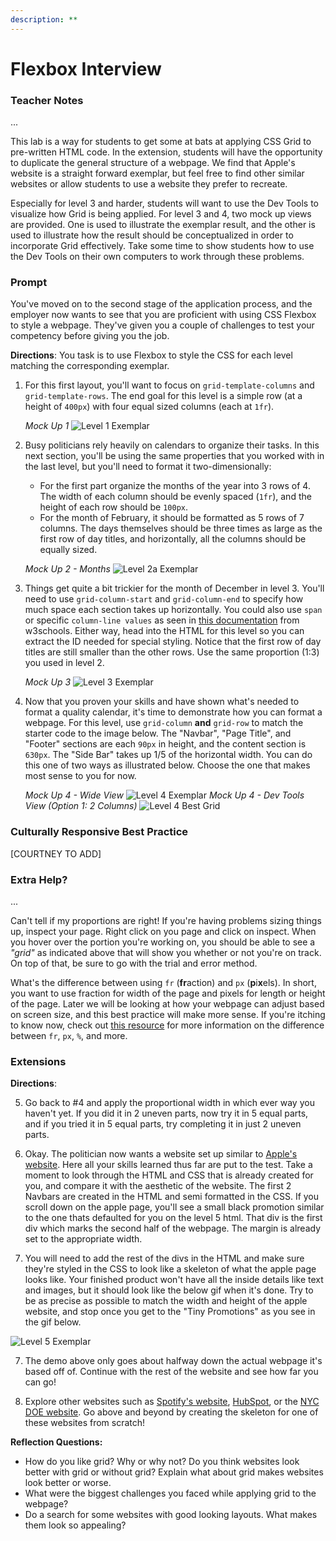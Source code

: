 ```yaml
---
description: **
---
```


# Flexbox Interview

### Teacher Notes

...

This lab is a way for students to get some at bats at applying CSS Grid to pre-written HTML code. In the extension, students will have the opportunity to duplicate the general structure of a webpage. We find that Apple's website is a straight forward exemplar, but feel free to find other similar websites or allow students to use a website they prefer to recreate.

Especially for level 3 and harder, students will want to use the Dev Tools to visualize how Grid is being applied. For level 3 and 4, two mock up views are provided. One is used to illustrate the exemplar result, and the other is used to illustrate how the result should be conceptualized in order to incorporate Grid effectively.  Take some time to show students how to use the Dev Tools on their own computers to work through these problems. 

### Prompt

You've moved on to the second stage of the application process, and the employer now wants to see that you are proficient with using CSS Flexbox to style a webpage. They've given you a couple of challenges to test your competency before giving you the job.

**Directions**: You task is to use Flexbox to style the CSS for each level matching the corresponding exemplar.

1. For this first layout, you'll want to focus on `grid-template-columns` and `grid-template-rows`. The end goal for this level is a simple row (at a height of `400px`) with four equal sized columns (each at `1fr`).

    _Mock Up 1_
    ![Level 1 Exemplar](U1LAB3.2-Starter/level1/exemplar/level1.png)

2. Busy politicians rely heavily on calendars to organize their tasks. In this next section, you'll be using the same properties that you worked with in the last level, but you'll need to format it two-dimensionally:
   - For the first part organize the months of the year into 3 rows of 4. The width of each column should be evenly spaced (`1fr`), and the height of each row should be `100px`.
   - For the month of February, it should be formatted as 5 rows of 7 columns. The days themselves should be three times as large as the first row of day titles, and horizontally, all the columns should be equally sized.

    _Mock Up 2 - Months_
    ![Level 2a Exemplar](U1LAB3.2-Starter/level2/exemplar/level2.png)

3. Things get quite a bit trickier for the month of December in level 3. You'll need to use `grid-column-start` and `grid-column-end` to specify how much space each section takes up horizontally. You could also use `span` or specific `column-line values` as seen in [this documentation](https://www.w3schools.com/cssref/pr_grid-column.asp) from w3schools. Either way, head into the HTML for this level so you can extract the ID needed for special styling. Notice that the first row of day titles are still smaller than the other rows. Use the same proportion (1:3) you used in level 2.

    _Mock Up 3_
    ![Level 3 Exemplar](U1LAB3.2-Starter/level3/exemplar/level3.png)

4. Now that you proven your skills and have shown what's needed to format a quality calendar, it's time to demonstrate how you can format a webpage. For this level, use `grid-column` **and** `grid-row` to match the starter code to the image below. The "Navbar", "Page Title", and "Footer" sections are each `90px` in height, and the content section is `630px`. The "Side Bar" takes up 1/5 of the horizontal width. You can do this one of two ways as illustrated below. Choose the one that makes most sense to you for now.

    _Mock Up 4 - Wide View_
    ![Level 4 Exemplar](U1LAB3.2-Starter/level4/exemplar/full-screen.png)
    _Mock Up 4 - Dev Tools View (Option 1: 2 Columns)_
    ![Level 4 Best Grid](U1LAB3.2-Starter/level4/exemplar/small-screen.png)

### Culturally Responsive Best Practice

[COURTNEY TO ADD]

### Extra Help?

...

Can't tell if my proportions are right! If you're having problems sizing things up, inspect your page. Right click on you page and click on inspect. When you hover over the portion you're working on, you should be able to see a _"grid"_ as indicated above that will show you whether or not you're on track. On top of that, be sure to go with the trial and error method.

What's the difference between using `fr` (**fr**action) and `px` (**p**i**x**els). In short, you want to use fraction for width of the page and pixels for length or height of the page. Later we will be looking at how your webpage can adjust based on screen size, and this best practice will make more sense. If you're itching to know now, check out [this resource](https://medium.com/swlh/css-units-which-ones-to-use-and-avoid-31e4ed461f9) for more information on the difference between `fr`, `px`, `%`, and more.

### Extensions

**Directions**:

5. Go back to #4 and apply the proportional width in which ever way you haven't yet. If you did it in 2 uneven parts, now try it in 5 equal parts, and if you tried it in 5 equal parts, try completing it in just 2 uneven parts.

5. Okay. The politician now wants a website set up similar to [Apple's website](https://www.apple.com/mac/). Here all your skills learned thus far are put to the test. Take a moment to look through the HTML and CSS that is already created for you, and compare it with the aesthetic of the website. The first 2 Navbars are created in the HTML and semi formatted in the CSS. If you scroll down on the apple page, you'll see a small black promotion similar to the one thats defaulted for you on the level 5 html. That div is the first div which marks the second half of the webpage. The margin is already set to the appropriate width.

6. You will need to add the rest of the divs in the HTML and make sure they're styled in the CSS to look like a skeleton of what the apple page looks like. Your finished product won't have all the inside details like text and images, but it should look like the below gif when it's done. Try to be as precise as possible to match the width and height of the apple website, and stop once you get to the "Tiny Promotions" as you see in the gif below.

![Level 5 Exemplar](U1LAB3.2-Starter/level5/exemplar/level5.png)

7. The demo above only goes about halfway down the actual webpage it's based off of. Continue with the rest of the website and see how far you can go!

8. Explore other websites such as [Spotify's website](https://www.spotify.com/us/free/), [HubSpot](https://www.hubspot.com/), or the [NYC DOE website](https://www.schools.nyc.gov/). Go above and beyond by creating the skeleton for one of these websites from scratch!

**Reflection Questions:**

- How do you like grid? Why or why not? Do you think websites look better with grid or without grid? Explain what about grid makes websites look better or worse.
- What were the biggest challenges you faced while applying grid to the webpage?
- Do a search for some websites with good looking layouts. What makes them look so appealing?


